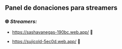 ## Panel de donaciones para streamers

### :globe_with_meridians: ***Streamers:***
 - https://sashavanegas-190bc.web.app/ :green_heart:
 
 - https://sujicold-5ec0d.web.app/ :green_heart:
